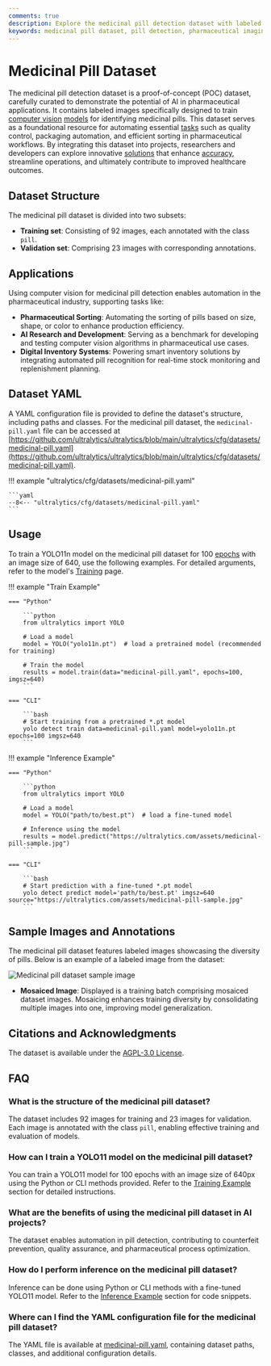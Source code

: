 ```yaml
---
comments: true
description: Explore the medicinal pill detection dataset with labeled images. Essential for training AI models for pharmaceutical identification and automation.
keywords: medicinal pill dataset, pill detection, pharmaceutical imaging, AI in healthcare, computer vision, object detection, medical automation, dataset for training
---
```


# Medicinal Pill Dataset

The medicinal pill detection dataset is a proof-of-concept (POC) dataset, carefully curated to demonstrate the potential of AI in pharmaceutical applications. It contains labeled images specifically designed to train [computer vision](https://www.ultralytics.com/glossary/computer-vision-cv) [models](https://docs.ultralytics.com/models/) for identifying medicinal pills. This dataset serves as a foundational resource for automating essential [tasks](https://docs.ultralytics.com/tasks/) such as quality control, packaging automation, and efficient sorting in pharmaceutical workflows. By integrating this dataset into projects, researchers and developers can explore innovative [solutions](https://docs.ultralytics.com/solutions/) that enhance [accuracy](https://www.ultralytics.com/glossary/accuracy), streamline operations, and ultimately contribute to improved healthcare outcomes.

## Dataset Structure

The medicinal pill dataset is divided into two subsets:

- **Training set**: Consisting of 92 images, each annotated with the class `pill`.
- **Validation set**: Comprising 23 images with corresponding annotations.

## Applications

Using computer vision for medicinal pill detection enables automation in the pharmaceutical industry, supporting tasks like:

- **Pharmaceutical Sorting**: Automating the sorting of pills based on size, shape, or color to enhance production efficiency.
- **AI Research and Development**: Serving as a benchmark for developing and testing computer vision algorithms in pharmaceutical use cases.
- **Digital Inventory Systems**: Powering smart inventory solutions by integrating automated pill recognition for real-time stock monitoring and replenishment planning.

## Dataset YAML

A YAML configuration file is provided to define the dataset's structure, including paths and classes. For the medicinal pill dataset, the `medicinal-pill.yaml` file can be accessed at [https://github.com/ultralytics/ultralytics/blob/main/ultralytics/cfg/datasets/medicinal-pill.yaml](https://github.com/ultralytics/ultralytics/blob/main/ultralytics/cfg/datasets/medicinal-pill.yaml).

!!! example "ultralytics/cfg/datasets/medicinal-pill.yaml"

    ```yaml
    --8<-- "ultralytics/cfg/datasets/medicinal-pill.yaml"
    ```

## Usage

To train a YOLO11n model on the medicinal pill dataset for 100 [epochs](https://www.ultralytics.com/glossary/epoch) with an image size of 640, use the following examples. For detailed arguments, refer to the model's [Training](../../modes/train.md) page.

!!! example "Train Example"

    === "Python"

        ```python
        from ultralytics import YOLO

        # Load a model
        model = YOLO("yolo11n.pt")  # load a pretrained model (recommended for training)

        # Train the model
        results = model.train(data="medicinal-pill.yaml", epochs=100, imgsz=640)
        ```

    === "CLI"

        ```bash
        # Start training from a pretrained *.pt model
        yolo detect train data=medicinal-pill.yaml model=yolo11n.pt epochs=100 imgsz=640
        ```

!!! example "Inference Example"

    === "Python"

        ```python
        from ultralytics import YOLO

        # Load a model
        model = YOLO("path/to/best.pt")  # load a fine-tuned model

        # Inference using the model
        results = model.predict("https://ultralytics.com/assets/medicinal-pill-sample.jpg")
        ```

    === "CLI"

        ```bash
        # Start prediction with a fine-tuned *.pt model
        yolo detect predict model='path/to/best.pt' imgsz=640 source="https://ultralytics.com/assets/medicinal-pill-sample.jpg"
        ```

## Sample Images and Annotations

The medicinal pill dataset features labeled images showcasing the diversity of pills. Below is an example of a labeled image from the dataset:

![Medicinal pill dataset sample image](https://github.com/ultralytics/docs/releases/download/0/medicinal-pill-dataset-sample-image.avif)

- **Mosaiced Image**: Displayed is a training batch comprising mosaiced dataset images. Mosaicing enhances training diversity by consolidating multiple images into one, improving model generalization.

## Citations and Acknowledgments

The dataset is available under the [AGPL-3.0 License](https://github.com/ultralytics/ultralytics/blob/main/LICENSE).

## FAQ

### What is the structure of the medicinal pill dataset?

The dataset includes 92 images for training and 23 images for validation. Each image is annotated with the class `pill`, enabling effective training and evaluation of models.

### How can I train a YOLO11 model on the medicinal pill dataset?

You can train a YOLO11 model for 100 epochs with an image size of 640px using the Python or CLI methods provided. Refer to the [Training Example](#usage) section for detailed instructions.

### What are the benefits of using the medicinal pill dataset in AI projects?

The dataset enables automation in pill detection, contributing to counterfeit prevention, quality assurance, and pharmaceutical process optimization.

### How do I perform inference on the medicinal pill dataset?

Inference can be done using Python or CLI methods with a fine-tuned YOLO11 model. Refer to the [Inference Example](#usage) section for code snippets.

### Where can I find the YAML configuration file for the medicinal pill dataset?

The YAML file is available at [medicinal-pill.yaml](https://github.com/ultralytics/ultralytics/blob/main/ultralytics/cfg/datasets/medicinal-pill.yaml), containing dataset paths, classes, and additional configuration details.
